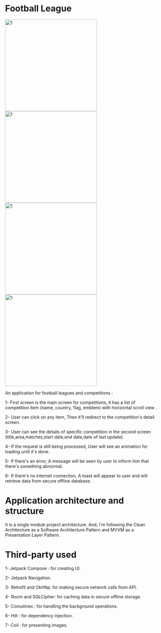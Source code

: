 # Football League

<img src="https://github.com/sherifsharweed/FootballLeague/assets/96727431/f5644ae7-ead3-47f8-9218-d220987aca20" alt="1" height="300"/>
<img src="https://github.com/sherifsharweed/FootballLeague/assets/96727431/412291f2-0786-458b-b9a7-3cf5585d5cdb" alt="1" height="300"/>
<img src="https://github.com/sherifsharweed/FootballLeague/assets/96727431/87b2ed1a-79b4-46ac-878f-204b6d2f1def" alt="1" height="300"/>
<img src="https://github.com/sherifsharweed/FootballLeague/assets/96727431/9f223924-1700-4a7a-a5a0-bffeaf8951af" alt="1" height="300"/>

An application for football leagues and competitions :

1- First screen is the main screen for competitions, it has a list of competition item (name, country, flag, emblem) with horizontal scroll view .

2- User can click on any item, Then it'll redirect to the competition's detail screen.

3- User can see the details of specific competition in the second screen (title,area,matches,start date,end date,date of last update).

4- If the request is still being processed, User will see an animation for loading until it's done.

5- If there's an error, A message will be seen by user to inform him that there's something abnormal.

6- If there's no internet connection, A toast will appear to user and will retrieve data from secure offline database.


# Application architecture and structure

It is a single module project architecture. And, I'm following the Clean Architecture as a Software Architecture Pattern and MVVM as a Presentation Layer Pattern.

# Third-party used

1- Jetpack Compose : for creating UI.

2- Jetpack Navigation.

3- Retrofit and OkHttp: for making secure network calls from API.

4- Room and SQLCipher: for caching data in secure offline storage.

5- Coroutines : for handling the background operations.

6- Hilt : for dependency injection.

7- Coil : for presenting images.
